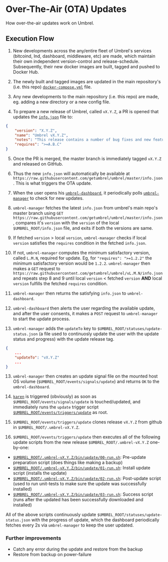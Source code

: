 # Over-The-Air (OTA) Updates
How over-the-air updates work on Umbrel.

## Execution Flow

1. New developments across the any/entire fleet of Umbrel's services (bitcoind, lnd, dashboard, middleware, etc) are made, which maintain their own independent version-control and release-schedule. Subsequently, their new docker images are built, tagged and pushed to Docker Hub.

2. The newly built and tagged images are updated in the main repository's (i.e. this repo) [`docker-compose.yml`](https://github.com/mayankchhabra/umbrel/blob/ota-updates/docker-compose.yml) file.

3. Any new developments to the main repository (i.e. this repo) are made, eg. adding a new directory or a new config file.

4. To prepare a new release of Umbrel, called `vX.Y.Z`, a PR is opened that updates the [`info.json`](https://github.com/mayankchhabra/umbrel/blob/ota-updates/info.json) file to:

```json
{
    "version": "X.Y.Z",
    "name": "Umbrel vX.Y.Z",
    "notes": "This release contains a number of bug fixes and new features.",
    "requires": ">=A.B.C"
}
```

5. Once the PR is merged, the master branch is immediately tagged `vX.Y.Z` and released on GitHub.

6. Thus the new `info.json` will automatically be available at `https://raw.githubusercontent.com/getumbrel/umbrel/master/info.json`. This is what triggers the OTA update.

6. When the user opens his [`umbrel-dashboard`](https://github.com/getumbrel/umbrel-dashboard), it periodically polls [`umbrel-manager`](https://github.com/getumbrel/umbrel-manager) to check for new updates.

7. `umbrel-manager` fetches the latest `info.json` from umbrel's main repo's master branch using `GET https://raw.githubusercontent.com/getumbrel/umbrel/master/info.json`, compares it's `version` with the `version` of the local `$UMBREL_ROOT/info.json` file, and exits if both the versions are same.

8. If fetched `version` > local `version`, `umbrel-manager` checks if local `version` satisfies the `requires` condition in the fetched `info.json`.

9. If not, `umbrel-manager` computes the minimum satisfactory version, called `L.M.N`, required for update. Eg, for `"requires": ">=1.2.2"` the minimum satisfactory version would be `1.2.2`. `umbrel-manager` then makes a `GET` request to `https://raw.githubusercontent.com/getumbrel/umbrel/vL.M.N/info.json` and repeats step 8 and 9 until local `version` < fetched `version` **AND** local `version` fulfills the fetched `requires` condition.

10. `umbrel-manager` then returns the satisfying `info.json` to `umbrel-dashboard`.

11. `umbrel-dashboard` then alerts the user regarding the available update, and after the user consents, it makes a `POST` request to `umbrel-manager` to start the update process.

12. `umbrel-manager` adds the `updateTo` key to `$UMBREL_ROOT/statuses/update-status.json` (a file used to continuosly update the user with the update status and progress) with the update release tag.

```json
{
    ...
    "updateTo": "vX.Y.Z"
    ...
}
```

13. `umbrel-manager` then creates an update signal file on the mounted host OS volume (`$UMBREL_ROOT/events/signals/update`) and returns `OK` to the `umbrel-dashboard`.

14. [`karen`](https://github.com/getumbrel/umbrel/blob/master/karen) is triggered (obviously) as soon as `$UMBREL_ROOT/events/signals/update` is touched/updated, and immediately runs the `update` trigger script [`$UMBREL_ROOT/events/triggers/update`](https://github.com/mayankchhabra/umbrel/blob/ota-updates/events/triggers/update) as root.

15. `$UMBREL_ROOT/events/triggers/update` clones release `vX.Y.Z` from github in `$UMBREL_ROOT/.umbrel-vX.Y.Z`.

16. `$UMBREL_ROOT/events/triggers/update` then executes all of the following update scripts from the new release `$UMBREL_ROOT/.umbrel-vX.Y.Z` one-by-one:

- [`$UMBREL_ROOT/.umbrel-vX.Y.Z/bin/update/00-run.sh`](https://github.com/mayankchhabra/umbrel/blob/ota-updates/bin/update/00-run.sh): Pre-update preparation script (does things like making a backup)
- [`$UMBREL_ROOT/.umbrel-vX.Y.Z/bin/update/01-run.sh`](https://github.com/mayankchhabra/umbrel/blob/ota-updates/bin/update/01-run.sh): Install update script (installs the update)
- [`$UMBREL_ROOT/.umbrel-vX.Y.Z/bin/update/02-run.sh`](https://github.com/mayankchhabra/umbrel/blob/ota-updates/bin/update/02-run.sh): Post-update script (used to run unit-tests to make sure the update was successfully installed)
- [`$UMBREL_ROOT/.umbrel-vX.Y.Z/bin/update/03-run.sh`](https://github.com/mayankchhabra/umbrel/blob/ota-updates/bin/update/03-run.sh): Success script (runs after the updated has been successfully downloaded and installed)

All of the above scripts continuously update `$UMBREL_ROOT/statuses/update-status.json` with the progress of update, which the dashboard periodically fetches every 2s via `umbrel-manager` to keep the user updated.

### Further improvements

- Catch any error during the update and restore from the backup
- Restore from backup on power-failure
